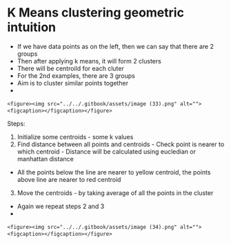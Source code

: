 # K Means clustering geometric intuition

* &#x20;If we have data points as on the left, then we can say that there are 2 groups
* Then after applying k means, it will form 2 clusters
* There will be centroild for each cluter
* For the 2nd examples, there are 3 groups
* Aim is to cluster similar points together
*

    <figure><img src="../../.gitbook/assets/image (33).png" alt=""><figcaption></figcaption></figure>

Steps:

1. Initialize some centroids - some k values
2. Find distance between all points and centroids - Check point is nearer to which centroid - Distance will be calculated using eucledian or manhattan distance

* All the points below the line are nearer to yellow centroid, the points above line are nearer to red centroid

3. Move the centroids - by taking average of all the points in the cluster

* &#x20;Again we repeat steps 2 and 3
*

    <figure><img src="../../.gitbook/assets/image (34).png" alt=""><figcaption></figcaption></figure>
